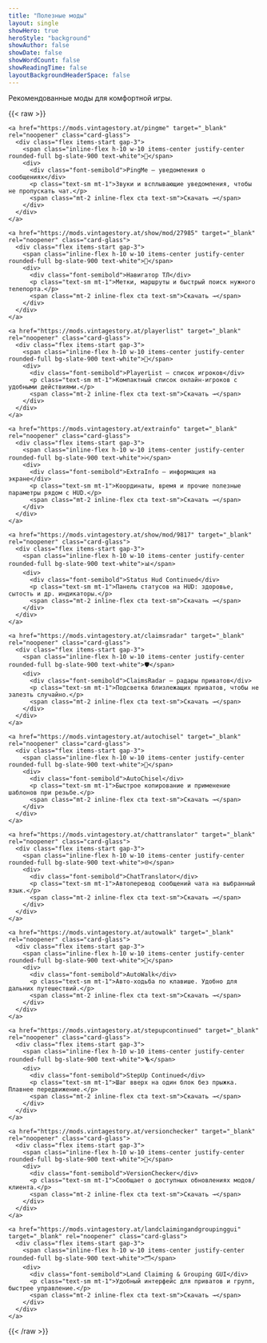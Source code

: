 ```yaml
---
title: "Полезные моды"
layout: single
showHero: true
heroStyle: "background"
showAuthor: false
showDate: false
showWordCount: false
showReadingTime: false
layoutBackgroundHeaderSpace: false
---
```


Рекомендованные моды для комфортной игры.

{{< raw >}}
<div class="not-prose mt-6">
  <div class="grid grid-cols-1 md:grid-cols-2 lg:grid-cols-3 gap-4">

    <a href="https://mods.vintagestory.at/pingme" target="_blank" rel="noopener" class="card-glass">
      <div class="flex items-start gap-3">
        <span class="inline-flex h-10 w-10 items-center justify-center rounded-full bg-slate-900 text-white">🔔</span>
        <div>
          <div class="font-semibold">PingMe — уведомления о сообщениях</div>
          <p class="text-sm mt-1">Звуки и всплывающие уведомления, чтобы не пропускать чат.</p>
          <span class="mt-2 inline-flex cta text-sm">Скачать →</span>
        </div>
      </div>
    </a>

    <a href="https://mods.vintagestory.at/show/mod/27985" target="_blank" rel="noopener" class="card-glass">
      <div class="flex items-start gap-3">
        <span class="inline-flex h-10 w-10 items-center justify-center rounded-full bg-slate-900 text-white">🧭</span>
        <div>
          <div class="font-semibold">Навигатор ТЛ</div>
          <p class="text-sm mt-1">Метки, маршруты и быстрый поиск нужного телепорта.</p>
          <span class="mt-2 inline-flex cta text-sm">Скачать →</span>
        </div>
      </div>
    </a>

    <a href="https://mods.vintagestory.at/playerlist" target="_blank" rel="noopener" class="card-glass">
      <div class="flex items-start gap-3">
        <span class="inline-flex h-10 w-10 items-center justify-center rounded-full bg-slate-900 text-white">👥</span>
        <div>
          <div class="font-semibold">PlayerList — список игроков</div>
          <p class="text-sm mt-1">Компактный список онлайн-игроков с удобными действиями.</p>
          <span class="mt-2 inline-flex cta text-sm">Скачать →</span>
        </div>
      </div>
    </a>

    <a href="https://mods.vintagestory.at/extrainfo" target="_blank" rel="noopener" class="card-glass">
      <div class="flex items-start gap-3">
        <span class="inline-flex h-10 w-10 items-center justify-center rounded-full bg-slate-900 text-white">ℹ️</span>
        <div>
          <div class="font-semibold">ExtraInfo — информация на экране</div>
          <p class="text-sm mt-1">Координаты, время и прочие полезные параметры рядом с HUD.</p>
          <span class="mt-2 inline-flex cta text-sm">Скачать →</span>
        </div>
      </div>
    </a>

    <a href="https://mods.vintagestory.at/show/mod/9817" target="_blank" rel="noopener" class="card-glass">
      <div class="flex items-start gap-3">
        <span class="inline-flex h-10 w-10 items-center justify-center rounded-full bg-slate-900 text-white">📊</span>
        <div>
          <div class="font-semibold">Status Hud Continued</div>
          <p class="text-sm mt-1">Панель статусов на HUD: здоровье, сытость и др. индикаторы.</p>
          <span class="mt-2 inline-flex cta text-sm">Скачать →</span>
        </div>
      </div>
    </a>

    <a href="https://mods.vintagestory.at/claimsradar" target="_blank" rel="noopener" class="card-glass">
      <div class="flex items-start gap-3">
        <span class="inline-flex h-10 w-10 items-center justify-center rounded-full bg-slate-900 text-white">🛡️</span>
        <div>
          <div class="font-semibold">ClaimsRadar — радары приватов</div>
          <p class="text-sm mt-1">Подсветка близлежащих приватов, чтобы не залезть случайно.</p>
          <span class="mt-2 inline-flex cta text-sm">Скачать →</span>
        </div>
      </div>
    </a>

    <a href="https://mods.vintagestory.at/autochisel" target="_blank" rel="noopener" class="card-glass">
      <div class="flex items-start gap-3">
        <span class="inline-flex h-10 w-10 items-center justify-center rounded-full bg-slate-900 text-white">🧱</span>
        <div>
          <div class="font-semibold">AutoChisel</div>
          <p class="text-sm mt-1">Быстрое копирование и применение шаблонов при резьбе.</p>
          <span class="mt-2 inline-flex cta text-sm">Скачать →</span>
        </div>
      </div>
    </a>

    <a href="https://mods.vintagestory.at/chattranslator" target="_blank" rel="noopener" class="card-glass">
      <div class="flex items-start gap-3">
        <span class="inline-flex h-10 w-10 items-center justify-center rounded-full bg-slate-900 text-white">🌐</span>
        <div>
          <div class="font-semibold">ChatTranslator</div>
          <p class="text-sm mt-1">Автоперевод сообщений чата на выбранный язык.</p>
          <span class="mt-2 inline-flex cta text-sm">Скачать →</span>
        </div>
      </div>
    </a>

    <a href="https://mods.vintagestory.at/autowalk" target="_blank" rel="noopener" class="card-glass">
      <div class="flex items-start gap-3">
        <span class="inline-flex h-10 w-10 items-center justify-center rounded-full bg-slate-900 text-white">🥾</span>
        <div>
          <div class="font-semibold">AutoWalk</div>
          <p class="text-sm mt-1">Авто-ходьба по клавише. Удобно для дальних путешествий.</p>
          <span class="mt-2 inline-flex cta text-sm">Скачать →</span>
        </div>
      </div>
    </a>

    <a href="https://mods.vintagestory.at/stepupcontinued" target="_blank" rel="noopener" class="card-glass">
      <div class="flex items-start gap-3">
        <span class="inline-flex h-10 w-10 items-center justify-center rounded-full bg-slate-900 text-white">🪜</span>
        <div>
          <div class="font-semibold">StepUp Continued</div>
          <p class="text-sm mt-1">Шаг вверх на один блок без прыжка. Плавнее передвижение.</p>
          <span class="mt-2 inline-flex cta text-sm">Скачать →</span>
        </div>
      </div>
    </a>

    <a href="https://mods.vintagestory.at/versionchecker" target="_blank" rel="noopener" class="card-glass">
      <div class="flex items-start gap-3">
        <span class="inline-flex h-10 w-10 items-center justify-center rounded-full bg-slate-900 text-white">🔄</span>
        <div>
          <div class="font-semibold">VersionChecker</div>
          <p class="text-sm mt-1">Сообщает о доступных обновлениях модов/клиента.</p>
          <span class="mt-2 inline-flex cta text-sm">Скачать →</span>
        </div>
      </div>
    </a>

    <a href="https://mods.vintagestory.at/landclaimingandgroupinggui" target="_blank" rel="noopener" class="card-glass">
      <div class="flex items-start gap-3">
        <span class="inline-flex h-10 w-10 items-center justify-center rounded-full bg-slate-900 text-white">🗂️</span>
        <div>
          <div class="font-semibold">Land Claiming & Grouping GUI</div>
          <p class="text-sm mt-1">Удобный интерфейс для приватов и групп, быстрее управление.</p>
          <span class="mt-2 inline-flex cta text-sm">Скачать →</span>
        </div>
      </div>
    </a>

  </div>
</div>
{{< /raw >}}
